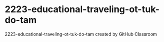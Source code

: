 # 2223-educational-traveling-ot-tuk-do-tam
2223-educational-traveling-ot-tuk-do-tam created by GitHub Classroom

